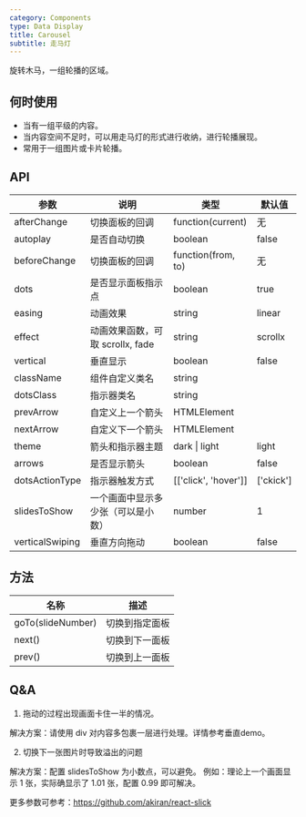 ```yaml
---
category: Components
type: Data Display
title: Carousel
subtitle: 走马灯
---
```


旋转木马，一组轮播的区域。

## 何时使用

- 当有一组平级的内容。
- 当内容空间不足时，可以用走马灯的形式进行收纳，进行轮播展现。
- 常用于一组图片或卡片轮播。

## API

| 参数 | 说明 | 类型 | 默认值 |
| --- | --- | --- | --- |
| afterChange | 切换面板的回调 | function(current) | 无 |
| autoplay | 是否自动切换 | boolean | false |
| beforeChange | 切换面板的回调 | function(from, to) | 无 |
| dots | 是否显示面板指示点 | boolean | true |
| easing | 动画效果 | string | linear |
| effect | 动画效果函数，可取 scrollx, fade | string | scrollx |
| vertical | 垂直显示 | boolean | false |
| className | 组件自定义类名 | string | |
| dotsClass | 指示器类名 | string | |
| prevArrow | 自定义上一个箭头 | HTMLElement | |
| nextArrow | 自定义下一个箭头 | HTMLElement | |
| theme | 箭头和指示器主题 | dark \| light| light |
| arrows | 是否显示箭头 | boolean | false |
| dotsActionType | 指示器触发方式 | [['click', 'hover']] | ['ckick'] |
| slidesToShow | 一个画面中显示多少张（可以是小数）| number | 1 |
| verticalSwiping | 垂直方向拖动 | boolean | false |


## 方法

| 名称 | 描述 |
| --- | --- |
| goTo(slideNumber) | 切换到指定面板 |
| next() | 切换到下一面板 |
| prev() | 切换到上一面板 |

## Q&A

1. 拖动的过程出现画面卡住一半的情况。

  解决方案：请使用 div 对内容多包裹一层进行处理。详情参考垂直demo。

2. 切换下一张图片时导致溢出的问题

  解决方案：配置 slidesToShow 为小数点，可以避免。 例如：理论上一个画面显示 1 张，实际确显示了 1.01  张，配置 0.99 即可解决。

更多参数可参考：<https://github.com/akiran/react-slick>
